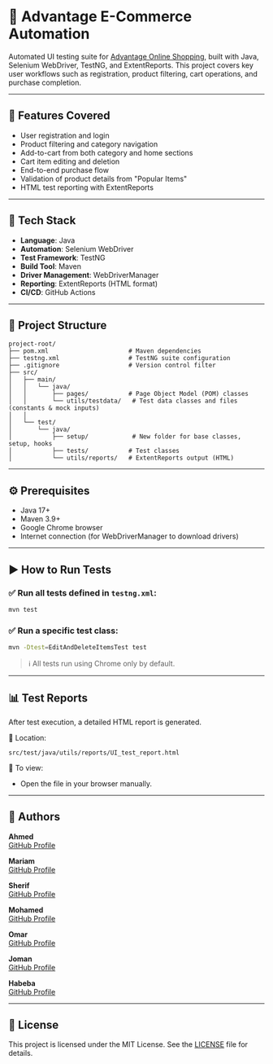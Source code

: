 
# 🧪 Advantage E-Commerce Automation

Automated UI testing suite for [Advantage Online Shopping](https://advantageonlineshopping.com/#/), built with Java, Selenium WebDriver, TestNG, and ExtentReports. This project covers key user workflows such as registration, product filtering, cart operations, and purchase completion.

---

## 🚀 Features Covered

- User registration and login
- Product filtering and category navigation
- Add-to-cart from both category and home sections
- Cart item editing and deletion
- End-to-end purchase flow
- Validation of product details from "Popular Items"
- HTML test reporting with ExtentReports

---

## 🧰 Tech Stack

- **Language**: Java  
- **Automation**: Selenium WebDriver  
- **Test Framework**: TestNG  
- **Build Tool**: Maven  
- **Driver Management**: WebDriverManager  
- **Reporting**: ExtentReports (HTML format)  
- **CI/CD**: GitHub Actions  

---

## 📂 Project Structure

```
project-root/
├── pom.xml                      # Maven dependencies
├── testng.xml                   # TestNG suite configuration
├── .gitignore                   # Version control filter
├── src/
│   ├── main/
│   │   └── java/
│   │       ├── pages/           # Page Object Model (POM) classes
│   │       └── utils/testdata/   # Test data classes and files (constants & mock inputs)
│   │       
│   └── test/
│       └── java/
│           ├── setup/            # New folder for base classes, setup, hooks
│           ├── tests/           # Test classes
│           └── utils/reports/   # ExtentReports output (HTML)
```

---

## ⚙️ Prerequisites

- Java 17+
- Maven 3.9+
- Google Chrome browser
- Internet connection (for WebDriverManager to download drivers)

---

## ▶️ How to Run Tests

### ✅ Run all tests defined in `testng.xml`:
```bash
mvn test
```

### ✅ Run a specific test class:
```bash
mvn -Dtest=EditAndDeleteItemsTest test
```

> ℹ️ All tests run using Chrome only by default.

---

## 📊 Test Reports

After test execution, a detailed HTML report is generated.

📁 Location:  
```
src/test/java/utils/reports/UI_test_report.html
```

📖 To view:
- Open the file in your browser manually.

---

## 🧑 Authors

**Ahmed**  
[GitHub Profile](https://github.com/Ahmedkh285) 

**Mariam**  
[GitHub Profile](https://github.com/Mariamahmed44) 

**Sherif**  
[GitHub Profile](https://github.com/Sherriif) 

**Mohamed**  
[GitHub Profile](https://github.com/MOHAMEDRAGEB2020) 

**Omar**  
[GitHub Profile](https://github.com/omargamal1997) 

**Joman**  
[GitHub Profile](https://github.com/jomankhattab) 

**Habeba**  
[GitHub Profile](https://github.com/habebahamy208) 

---

## 📄 License

This project is licensed under the MIT License. See the [LICENSE](LICENSE) file for details.
